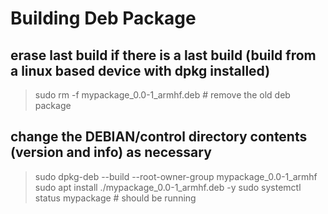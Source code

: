 # Building Deb Package

## erase last build if there is a last build (build from a linux based device with dpkg installed)

> sudo rm -f mypackage_0.0-1_armhf.deb  # remove the old deb package

## change the DEBIAN/control directory contents (version and info) as necessary

> sudo dpkg-deb --build --root-owner-group mypackage_0.0-1_armhf
> sudo apt install ./mypackage_0.0-1_armhf.deb -y
> sudo systemctl status mypackage  # should be running
